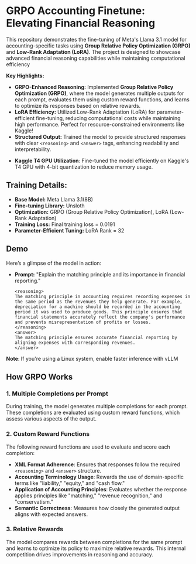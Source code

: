 # GRPO Accounting Finetune: Elevating Financial Reasoning

This repository demonstrates the fine-tuning of Meta's Llama 3.1 model for accounting-specific tasks using **Group Relative Policy Optimization (GRPO)** and **Low-Rank Adaptation (LoRA)**. The project is designed to showcase advanced financial reasoning capabilities while maintaining computational efficiency

**Key Highlights:**

*   **GRPO-Enhanced Reasoning:** Implemented **Group Relative Policy Optimization (GRPO)**, where the model generates multiple outputs for each prompt, evaluates them using custom reward functions, and learns to optimize its responses based on relative rewards.
*   **LoRA Efficiency:** Utilized Low-Rank Adaptation (LoRA) for parameter-efficient fine-tuning, reducing computational costs while maintaining high performance. Perfect for resource-constrained environments like Kaggle!
*   **Structured Output:** Trained the model to provide structured responses with clear `<reasoning>` and `<answer>` tags, enhancing readability and interpretability.
- **Kaggle T4 GPU Utilization**: Fine-tuned the model efficiently on Kaggle's T4 GPU with 4-bit quantization to reduce memory usage.

## Training Details:

*   **Base Model:** Meta Llama 3.1(8B)
*   **Fine-tuning Library:** Unsloth
*   **Optimization:** GRPO (Group Relative Policy Optimization), LoRA (Low-Rank Adaptation)
*   **Training Loss:** Final training loss = 0.0191
*   **Parameter-Efficient Tuning:** LoRA Rank = 32

## Demo

Here’s a glimpse of the model in action:

*   **Prompt:** "Explain the matching principle and its importance in financial reporting."

    ```
    <reasoning>
    The matching principle in accounting requires recording expenses in the same period as the revenues they help generate. For example, depreciation for a machine should be recorded in the accounting period it was used to produce goods. This principle ensures that financial statements accurately reflect the company's performance and prevents misrepresentation of profits or losses.
    </reasoning>
    <answer>
    The matching principle ensures accurate financial reporting by aligning expenses with corresponding revenues.
    </answer>
    ```

**Note**: If you're using a Linux system, enable faster inference with vLLM

## How GRPO Works

### 1. **Multiple Completions per Prompt**
During training, the model generates multiple completions for each prompt. These completions are evaluated using custom reward functions, which assess various aspects of the output.

### 2. **Custom Reward Functions**
The following reward functions are used to evaluate and score each completion:
- **XML Format Adherence**: Ensures that responses follow the required `<reasoning>` and `<answer>` structure.
- **Accounting Terminology Usage**: Rewards the use of domain-specific terms like "liability," "equity," and "cash flow."
- **Application of Accounting Principles**: Evaluates whether the response applies principles like "matching," "revenue recognition," and "conservatism."
- **Semantic Correctness**: Measures how closely the generated output aligns with expected answers.

### 3. **Relative Rewards**
The model compares rewards between completions for the same prompt and learns to optimize its policy to maximize relative rewards. This internal competition drives improvements in reasoning and accuracy.


